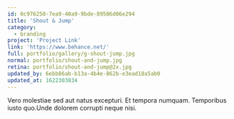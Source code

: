 ```yaml
---
id: 0c976250-7ea9-40a9-9bde-89506d06e294
title: 'Shout & Jump'
category:
  - branding
project: 'Project Link'
link: 'https://www.behance.net/'
full: portfolio/gallery/g-shout-jump.jpg
normal: portfolio/shout-and-jump.jpg
retina: portfolio/shout-and-jump@2x.jpg
updated_by: 6ebb86ab-b13a-4b4e-862b-e3ead18a5ab0
updated_at: 1622303834
---
```

Vero molestiae sed aut natus excepturi. Et tempora numquam. Temporibus iusto quo.Unde dolorem corrupti neque nisi.